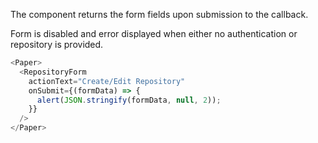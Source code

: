 The component returns the form fields upon submission to the callback.

Form is disabled and error displayed when either no authentication or repository is provided.

```js
<Paper>
  <RepositoryForm
    actionText="Create/Edit Repository"
    onSubmit={(formData) => {
      alert(JSON.stringify(formData, null, 2));
    }}
  />
</Paper>
```